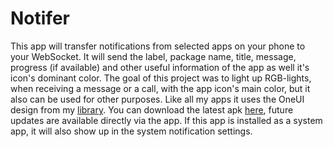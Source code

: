 # Notifer
This app will transfer notifications from selected apps on your phone to your WebSocket. It will send the label, package name, title, message, progress (if available) and other useful information of the app as well it's icon's dominant color. The goal of this project was to light up RGB-lights, when receiving a message or a call, with the app icon's main color, but it also can be used for other purposes. Like all my apps it uses the OneUI design from my [library](https://github.com/Yanndroid/OneUI-Design-Library). You can download the latest apk [here](https://github.com/Yanndroid/Notifer/raw/master/app/release/app-release.apk), future updates are available directly via the app. If this app is installed as a system app, it will also show up in the system notification settings.